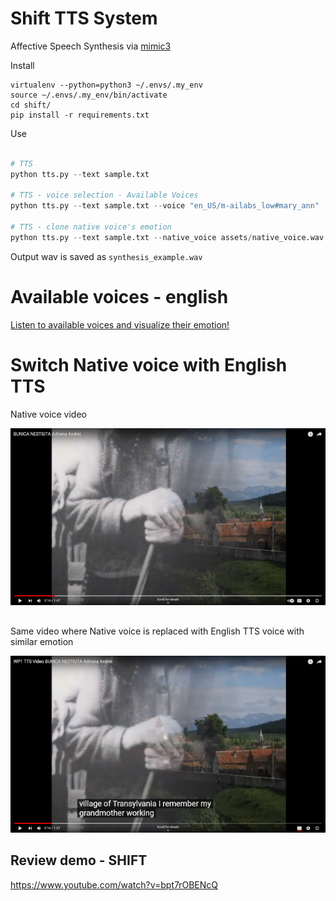 # Shift TTS System

Affective Speech Synthesis via [mimic3](https://pypi.org/project/mycroft-mimic3-tts/)

Install

```
virtualenv --python=python3 ~/.envs/.my_env
source ~/.envs/.my_env/bin/activate
cd shift/
pip install -r requirements.txt
```

Use

```python

# TTS
python tts.py --text sample.txt

# TTS - voice selection - Available Voices
python tts.py --text sample.txt --voice "en_US/m-ailabs_low#mary_ann"

# TTS - clone native voice's emotion
python tts.py --text sample.txt --native_voice assets/native_voice.wav
```

Output wav is saved as `synthesis_example.wav`

##

# Available voices - english

<a href="https://audeering.github.io/shift/">Listen to available voices and visualize their emotion!</a>

# Switch Native voice with English TTS

Native voice video

[![Native voice ANBPR video](assets/native_video_thumb.png)](https://www.youtube.com/watch?v=tmo2UbKYAqc)

##

Same video where Native voice is replaced with English TTS voice with similar emotion


[![Same video w. Native voice replaced with English TTS](assets/tts_video_thumb.png)](https://www.youtube.com/watch?v=geI1Vqn4QpY)


## Review demo - SHIFT

https://www.youtube.com/watch?v=bpt7rOBENcQ